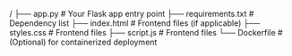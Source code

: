 /
├── app.py                # Your Flask app entry point
├── requirements.txt      # Dependency list
├── index.html            # Frontend files (if applicable)
├── styles.css            # Frontend files
├── script.js             # Frontend files
└── Dockerfile            # (Optional) for containerized deployment
